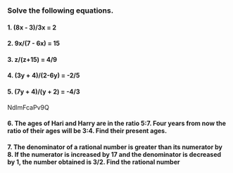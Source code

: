 ### Solve the following equations.
#### 1. (8x - 3)/3x = 2 
#### 2. 9x/(7 - 6x) = 15
#### 3. z/(z+15) = 4/9
#### 4. (3y + 4)/(2-6y) = -2/5
#### 5. (7y + 4)/(y + 2) = -4/3
NdlmFcaPv9Q
#### 6. The ages of Hari and Harry are in the ratio 5:7. Four years from now the ratio of their ages will be 3:4. Find their present ages.
#### 7. The denominator of a rational number is greater than its numerator by 8. If the numerator is increased by 17 and the denominator is decreased by 1, the number obtained is 3/2. Find the rational number
